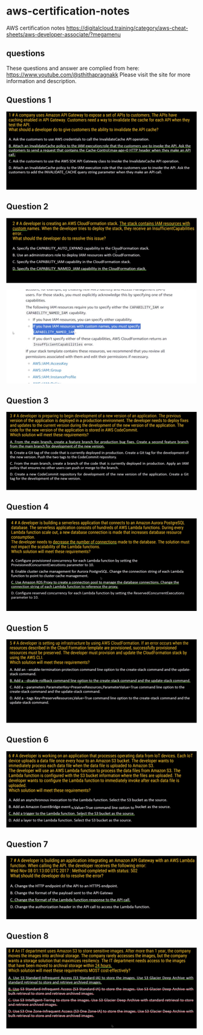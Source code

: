 # aws-certification-notes

AWS certification notes
https://digitalcloud.training/category/aws-cheat-sheets/aws-developer-associate/?megamenu

## questions

These questions and answer are complied from here:
https://www.youtube.com/@sthithapragnakk
Please visit the site for more information and description.

## Questions 1

![alt text](image.png)

## Question 2

![alt text](image-1.png)

![alt text](image-2.png)

## Question 3

![alt text](image-3.png)

## Question 4

![alt text](image-4.png)

## Question 5

![alt text](image-5.png)

## Question 6

![alt text](image-6.png)

## Question 7

![alt text](image-7.png)

## Question 8

![alt text](image-8.png)
